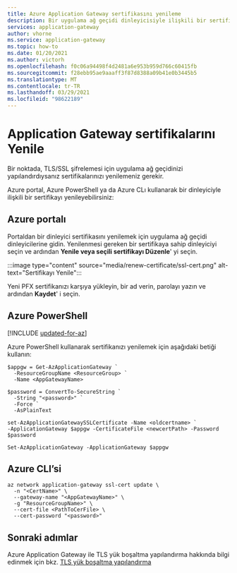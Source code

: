 ```yaml
---
title: Azure Application Gateway sertifikasını yenileme
description: Bir uygulama ağ geçidi dinleyicisiyle ilişkili bir sertifikayı yenilemeyi öğrenin.
services: application-gateway
author: vhorne
ms.service: application-gateway
ms.topic: how-to
ms.date: 01/20/2021
ms.author: victorh
ms.openlocfilehash: f0c06a94498f4d2481a6e953b959d766c60415fb
ms.sourcegitcommit: f28ebb95ae9aaaff3f87d8388a09b41e0b3445b5
ms.translationtype: MT
ms.contentlocale: tr-TR
ms.lasthandoff: 03/29/2021
ms.locfileid: "98622189"
---
```

# <a name="renew-application-gateway-certificates"></a>Application Gateway sertifikalarını Yenile

Bir noktada, TLS/SSL şifrelemesi için uygulama ağ geçidinizi yapılandırdıysanız sertifikalarınızı yenilemeniz gerekir.

Azure portal, Azure PowerShell ya da Azure CLı kullanarak bir dinleyiciyle ilişkili bir sertifikayı yenileyebilirsiniz:

## <a name="azure-portal"></a>Azure portalı

Portaldan bir dinleyici sertifikasını yenilemek için uygulama ağ geçidi dinleyicilerine gidin. Yenilenmesi gereken bir sertifikaya sahip dinleyiciyi seçin ve ardından **Yenile veya seçili sertifikayı Düzenle**' yi seçin.

:::image type="content" source="media/renew-certificate/ssl-cert.png" alt-text="Sertifikayı Yenile":::

Yeni PFX sertifikanızı karşıya yükleyin, bir ad verin, parolayı yazın ve ardından **Kaydet**' i seçin.

## <a name="azure-powershell"></a>Azure PowerShell

[!INCLUDE [updated-for-az](../../includes/updated-for-az.md)]

Azure PowerShell kullanarak sertifikanızı yenilemek için aşağıdaki betiği kullanın:

```azurepowershell-interactive
$appgw = Get-AzApplicationGateway `
  -ResourceGroupName <ResourceGroup> `
  -Name <AppGatewayName>

$password = ConvertTo-SecureString `
  -String "<password>" `
  -Force `
  -AsPlainText

set-AzApplicationGatewaySSLCertificate -Name <oldcertname> `
-ApplicationGateway $appgw -CertificateFile <newcertPath> -Password $password

Set-AzApplicationGateway -ApplicationGateway $appgw
```
## <a name="azure-cli"></a>Azure CLI’si

```azurecli-interactive
az network application-gateway ssl-cert update \
  -n "<CertName>" \
  --gateway-name "<AppGatewayName>" \
  -g "ResourceGroupName>" \
  --cert-file <PathToCerFile> \
  --cert-password "<password>"
```

## <a name="next-steps"></a>Sonraki adımlar

Azure Application Gateway ile TLS yük boşaltma yapılandırma hakkında bilgi edinmek için bkz. [TLS yük boşaltma yapılandırma](./create-ssl-portal.md)